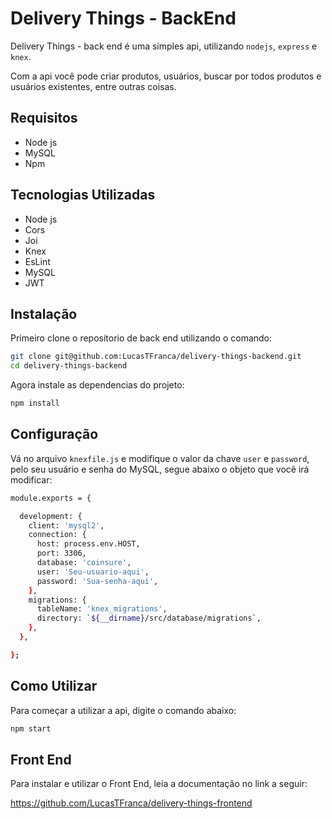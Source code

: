 # Delivery Things - BackEnd

Delivery Things - back end é uma simples api, utilizando `nodejs`, `express` e `knex`.

Com a api você pode criar produtos, usuários, buscar 
por todos produtos e usuários existentes, entre outras coisas.


## Requisitos

- Node js
- MySQL
- Npm

## Tecnologias Utilizadas

- Node js
- Cors
- Joi
- Knex
- EsLint
- MySQL
- JWT


## Instalação

Primeiro clone o repositorio de back end utilizando o comando:

```bash
git clone git@github.com:LucasTFranca/delivery-things-backend.git
cd delivery-things-backend
```

Agora instale as dependencias do projeto:

```bash
npm install
```

## Configuração

Vá no arquivo `knexfile.js` e modifique o valor da chave `user` e `password`, pelo
seu usuário e senha do MySQL, segue abaixo o objeto que você irá modificar:

```bash
module.exports = {

  development: {
    client: 'mysql2',
    connection: {
      host: process.env.HOST,
      port: 3306,
      database: 'coinsure',
      user: 'Seu-usuario-aqui',
      password: 'Sua-senha-aqui',
    },
    migrations: {
      tableName: 'knex_migrations',
      directory: `${__dirname}/src/database/migrations`,
    },
  },

};
```

## Como Utilizar

Para começar a utilizar a api, digite o comando abaixo:

```bash
npm start
```

## Front End

Para instalar e utilizar o Front End, leia a documentação no link a seguir:

https://github.com/LucasTFranca/delivery-things-frontend
